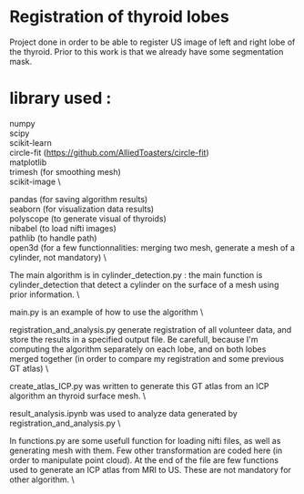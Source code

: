 # Registration of thyroid lobes

Project done in order to be able to register US image of left and right lobe of the thyroid. Prior to this work is that we already have some segmentation mask.

# library used :

numpy \
scipy \
scikit-learn \
circle-fit (https://github.com/AlliedToasters/circle-fit) \
matplotlib \
trimesh (for smoothing mesh) \
scikit-image \

pandas (for saving algorithm results) \
seaborn (for visualization data results) \
polyscope (to generate visual of thyroids) \
nibabel (to load nifti images) \
pathlib (to handle path) \
open3d (for a few functionnalities: merging two mesh, generate a mesh of a cylinder, not mandatory) \



The main algorithm is in cylinder_detection.py : the main function is cylinder_detection that detect a cylinder on the surface of a mesh using prior information. \

main.py is an example of how to use the algorithm \

registration_and_analysis.py generate registration of all volunteer data, and store the results in a specified output file. Be carefull, because I'm computing the algorithm separately on each lobe, and on both lobes merged together (in order to compare my registration and some previous GT atlas) \

create_atlas_ICP.py was written to generate this GT atlas from an ICP algorithm an thyroid surface mesh. \

result_analysis.ipynb was used to analyze data generated by registration_and_analysis.py  \


In functions.py are some usefull function for loading nifti files, as well as generating mesh with them. Few other transformation are coded here (in order to manipulate point cloud). At the end of the file are few functions used to generate an ICP atlas from MRI to US. These are not mandatory for other algorithm. \
